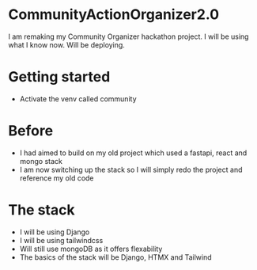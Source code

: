 # CommunityActionOrganizer2.0
I am remaking my Community Organizer hackathon project. I will be using what I know now. Will be deploying. 

# Getting started 
- Activate the venv called community


# Before
- I had aimed to build on my old project which used a fastapi, react and mongo stack 
- I am now switching up the stack so I will simply redo the project and reference my old code

# The stack
- I will be using Django 
- I will be using tailwindcss
- Will still use mongoDB as it offers flexability
- The basics of the stack will be Django, HTMX and Tailwind
